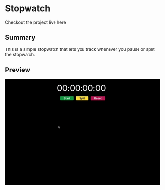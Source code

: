 # Stopwatch

Checkout the project live <a href="https://stopwatch.charleskrook.io/" target="_blank">here</a>

## Summary
This is a simple stopwatch that lets you track whenever you pause or split the stopwatch.

## Preview
![image description](stopwatch-gif.gif)
